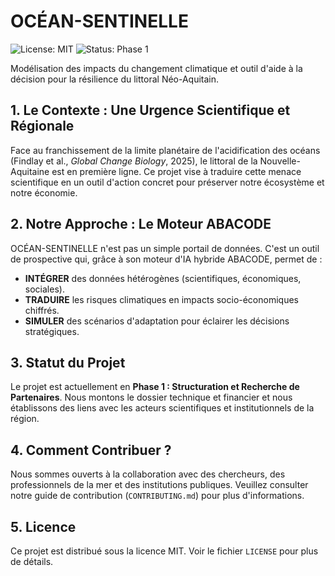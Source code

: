 # OCÉAN-SENTINELLE

![License: MIT](https://img.shields.io/badge/License-MIT-yellow.svg)
![Status: Phase 1](https://img.shields.io/badge/Status-Phase%201%3A%20Structuration-blue)

Modélisation des impacts du changement climatique et outil d'aide à la décision pour la résilience du littoral Néo-Aquitain.

## 1. Le Contexte : Une Urgence Scientifique et Régionale

Face au franchissement de la limite planétaire de l'acidification des océans (Findlay et al., *Global Change Biology*, 2025), le littoral de la Nouvelle-Aquitaine est en première ligne. Ce projet vise à traduire cette menace scientifique en un outil d'action concret pour préserver notre écosystème et notre économie.

## 2. Notre Approche : Le Moteur ABACODE

OCÉAN-SENTINELLE n'est pas un simple portail de données. C'est un outil de prospective qui, grâce à son moteur d'IA hybride ABACODE, permet de :
* **INTÉGRER** des données hétérogènes (scientifiques, économiques, sociales).
* **TRADUIRE** les risques climatiques en impacts socio-économiques chiffrés.
* **SIMULER** des scénarios d'adaptation pour éclairer les décisions stratégiques.

## 3. Statut du Projet

Le projet est actuellement en **Phase 1 : Structuration et Recherche de Partenaires**. Nous montons le dossier technique et financier et nous établissons des liens avec les acteurs scientifiques et institutionnels de la région.

## 4. Comment Contribuer ?

Nous sommes ouverts à la collaboration avec des chercheurs, des professionnels de la mer et des institutions publiques. Veuillez consulter notre guide de contribution (`CONTRIBUTING.md`) pour plus d'informations.

## 5. Licence

Ce projet est distribué sous la licence MIT. Voir le fichier `LICENSE` pour plus de détails.
